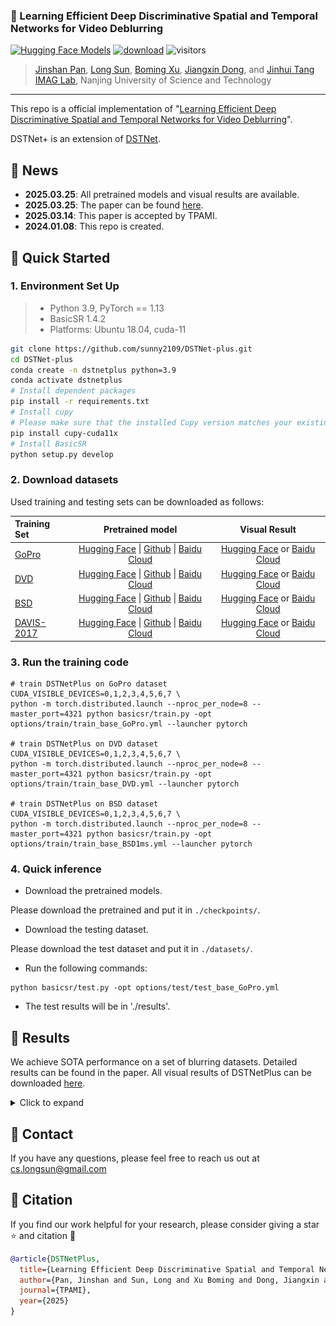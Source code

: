 ### 📖 Learning Efficient Deep Discriminative Spatial and Temporal Networks for Video Deblurring

[![Hugging Face Models](https://img.shields.io/badge/%F0%9F%A4%97%20Hugging%20Face-Models-blue)](https://huggingface.co/Meloo/DSTNetPlus)
[![download](https://img.shields.io/github/downloads/sunny2109/DSTNet-plus/total.svg)](https://github.com/sunny2109/DSTNet-plus/releases)
![visitors](https://visitor-badge.laobi.icu/badge?page_id=sunny2109/DSTNet-plus) 

> [Jinshan Pan](https://jspan.github.io/), [Long Sun](https://github.com/sunny2109), [Boming Xu](https://github.com/xuboming8), [Jiangxin Dong](https://scholar.google.com/citations?user=ruebFVEAAAAJ&hl=zh-CN&oi=ao), and [Jinhui Tang](https://scholar.google.com/citations?user=ByBLlEwAAAAJ&hl=zh-CN)<br>
> [IMAG Lab](https://imag-njust.net/), Nanjing University of Science and Technology

---
This repo is a official implementation of "[Learning Efficient Deep Discriminative Spatial and Temporal Networks for Video Deblurring](https://github.com/sunny2109/DSTNet-plus/blob/main/figs/DstNetPlus_Manuscript.pdf)".

DSTNet+ is an extension of [DSTNet](https://github.com/xuboming8/DSTNet).


## 📜 News
- **2025.03.25**: All pretrained models and visual results are available.
- **2025.03.25**: The paper can be found [here](https://github.com/sunny2109/DSTNet-plus/blob/main/figs/DstNetPlus_Manuscript.pdf).
- **2025.03.14**: This paper is accepted by TPAMI.
- **2024.01.08**: This repo is created.

## 🚀 Quick Started
### 1. Environment Set Up
> - Python 3.9, PyTorch == 1.13
> - BasicSR 1.4.2
> - Platforms: Ubuntu 18.04, cuda-11

```bash
git clone https://github.com/sunny2109/DSTNet-plus.git
cd DSTNet-plus
conda create -n dstnetplus python=3.9
conda activate dstnetplus
# Install dependent packages
pip install -r requirements.txt
# Install cupy
# Please make sure that the installed Cupy version matches your existing CUDA installation!
pip install cupy-cuda11x
# Install BasicSR
python setup.py develop
```

### 2. Download datasets
Used training and testing sets can be downloaded as follows:

| Training Set     |  Pretrained model  | Visual Result  |
| :----------      | :-------------: | :--------------: |
| [GoPro](http://data.cv.snu.ac.kr:8008/webdav/dataset/GOPRO/GOPRO_Large.zip)                               | [Hugging Face](https://huggingface.co/Meloo/DSTNetPlus/tree/main) \| [Github](https://github.com/sunny2109/DSTNet-plus/releases/tag/v0.1.0) \| [Baidu Cloud](https://pan.baidu.com/s/19RyEG_LupAsfwpKYx-F9cA?pwd=DSTP) | [Hugging Face](https://huggingface.co/Meloo/DSTNetPlus/tree/main) or [Baidu Cloud](https://pan.baidu.com/s/15qSS5Hcsiu0y0-e3zsC3FQ?pwd=DSTP) |
| [DVD](http://www.cs.ubc.ca/labs/imager/tr/2017/DeepVideoDeblurring/DeepVideoDeblurring_Dataset.zip)       | [Hugging Face](https://huggingface.co/Meloo/DSTNetPlus/tree/main) \| [Github](https://github.com/sunny2109/DSTNet-plus/releases/tag/v0.1.0) \| [Baidu Cloud](https://pan.baidu.com/s/19RyEG_LupAsfwpKYx-F9cA?pwd=DSTP) | [Hugging Face](https://huggingface.co/Meloo/DSTNetPlus/tree/main) or [Baidu Cloud](https://pan.baidu.com/s/15qSS5Hcsiu0y0-e3zsC3FQ?pwd=DSTP) |
| [BSD](https://drive.google.com/file/d/1VJdyojIAriC5QZp2N_0umEqkIMk1_9HA/view?usp=sharing)                 | [Hugging Face](https://huggingface.co/Meloo/DSTNetPlus/tree/main) \| [Github](https://github.com/sunny2109/DSTNet-plus/releases/tag/v0.1.0) \| [Baidu Cloud](https://pan.baidu.com/s/19RyEG_LupAsfwpKYx-F9cA?pwd=DSTP) | [Hugging Face](https://huggingface.co/Meloo/DSTNetPlus/tree/main) or [Baidu Cloud](https://pan.baidu.com/s/15qSS5Hcsiu0y0-e3zsC3FQ?pwd=DSTP) |
| [DAVIS-2017](https://data.vision.ee.ethz.ch/csergi/share/davis/DAVIS-2017-Unsupervised-trainval-480p.zip) | [Hugging Face](https://huggingface.co/Meloo/DSTNetPlus/tree/main) \| [Github](https://github.com/sunny2109/DSTNet-plus/releases/tag/v0.1.0) \| [Baidu Cloud](https://pan.baidu.com/s/19RyEG_LupAsfwpKYx-F9cA?pwd=DSTP) | [Hugging Face](https://huggingface.co/Meloo/DSTNetPlus/tree/main) or [Baidu Cloud](https://pan.baidu.com/s/15qSS5Hcsiu0y0-e3zsC3FQ?pwd=DSTP) |


### 3. Run the training code
```
# train DSTNetPlus on GoPro dataset
CUDA_VISIBLE_DEVICES=0,1,2,3,4,5,6,7 \
python -m torch.distributed.launch --nproc_per_node=8 --master_port=4321 python basicsr/train.py -opt options/train/train_base_GoPro.yml --launcher pytorch

# train DSTNetPlus on DVD dataset
CUDA_VISIBLE_DEVICES=0,1,2,3,4,5,6,7 \
python -m torch.distributed.launch --nproc_per_node=8 --master_port=4321 python basicsr/train.py -opt options/train/train_base_DVD.yml --launcher pytorch

# train DSTNetPlus on BSD dataset
CUDA_VISIBLE_DEVICES=0,1,2,3,4,5,6,7 \
python -m torch.distributed.launch --nproc_per_node=8 --master_port=4321 python basicsr/train.py -opt options/train/train_base_BSD1ms.yml --launcher pytorch
```

### 4. Quick inference
- Download the pretrained models. 

Please download the pretrained and put it in `./checkpoints/`.

- Download the testing dataset. 

Please download the test dataset and put it in `./datasets/`.
- Run the following commands:
```
python basicsr/test.py -opt options/test/test_base_GoPro.yml
```
- The test results will be in './results'.


## 👀 Results
We achieve SOTA performance on a set of blurring datasets. Detailed results can be found in the paper. All visual results of DSTNetPlus can be downloaded [here](https://huggingface.co/Meloo/DSTNetPlus/tree/main/visual_results).

<details>
<summary>Click to expand</summary>

- **Model efficiency** (PSNR vs. Runtime vs. Params) 
<p align="center">
<img width="800" src="figs/runtime.png"> 
</p>

- **Quantitative evaluations** <br>
&emsp;&emsp;&emsp;&emsp;&emsp;&emsp;&emsp;&emsp;&emsp;&emsp;&emsp;&emspEvaluation on **GoPro** dataset  &emsp;&emsp;&emsp;&emsp;&emsp;&emsp;&emsp; Evaluation on **DVD** dataset <br>
<p align="center">
 &emsp;&emsp;&emsp;&emsp;&emsp;&emsp; <img width="370" src="figs/table_gopro.png">  &emsp;&emsp;
 <img width="325" src="figs/table_dvd.png"> &emsp;&emsp;&emsp;&emsp;&emsp;
</p>

  

- Quantitative evaluations on the BSD dataset
<p align="center">
  <img width="800" src="figs/table_bsd.png">
</p>

- Quantitative evaluations on the Set8 dataset
<p align="center">
  <img width="800" src="figs/table_set8.png">
</p>


- Deblurred results on **GoPro** dataset
<p align="center">
<img width="800" src="figs/gopro.png">
</p>

- Deblurred results on **DVD** dataset
<p align="center">
<img width="800" src="figs/dvd.png">
</p>

- Deblurred results on **Real-world** blurry frames
<p align="center">
<img width="800" src="figs/real_world.png">
</p>
</details>

## 📧 Contact
If you have any questions, please feel free to reach us out at cs.longsun@gmail.com

## 📎 Citation 

If you find our work helpful for your research, please consider giving a star ⭐ and citation 📝 
```bibtex
@article{DSTNetPlus,
  title={Learning Efficient Deep Discriminative Spatial and Temporal Networks for Video Deblurring},
  author={Pan, Jinshan and Sun, Long and Xu Boming and Dong, Jiangxin and Tang, Jinhui},
  journal={TPAMI},
  year={2025}
}
